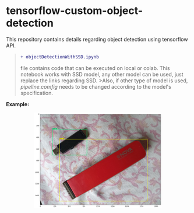 # tensorflow-custom-object-detection
This repository contains details regarding object detection using tensorflow API.

>```diff
>+ objectDetectionWithSSD.ipynb
>```
>file contains code that can be executed on local or colab. This notebook works with SSD model, any other model can be used, just replace the links regarding SSD. >Also, if other type of model is used, _pipeline.comfig_ needs to be changed according to the model's specification.

<b>Example:</b>
<p align="center">
  <img src="index.png" width="350" title="hover text">
</p>
